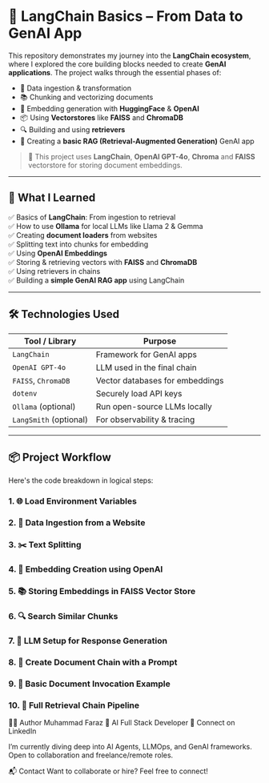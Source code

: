 # 🧠 LangChain Basics – From Data to GenAI App

This repository demonstrates my journey into the **LangChain ecosystem**, where I explored the core building blocks needed to create **GenAI applications**. The project walks through the essential phases of:

- 🔄 Data ingestion & transformation
- 📚 Chunking and vectorizing documents
- 🧠 Embedding generation with **HuggingFace** & **OpenAI**
- 📦 Using **Vectorstores** like **FAISS** and **ChromaDB**
- 🔍 Building and using **retrievers**
- 🤖 Creating a **basic RAG (Retrieval-Augmented Generation)** GenAI app

> 📌 This project uses **LangChain**, **OpenAI GPT-4o**, **Chroma** and **FAISS** vectorstore for storing document embeddings.

---

## 🚀 What I Learned

✅ Basics of **LangChain**: From ingestion to retrieval  
✅ How to use **Ollama** for local LLMs like Llama 2 & Gemma  
✅ Creating **document loaders** from websites  
✅ Splitting text into chunks for embedding  
✅ Using **OpenAI Embeddings**  
✅ Storing & retrieving vectors with **FAISS** and **ChromaDB**  
✅ Using retrievers in chains  
✅ Building a **simple GenAI RAG app** using LangChain

---

## 🛠️ Technologies Used

| Tool / Library         | Purpose                         |
| ---------------------- | ------------------------------- |
| `LangChain`            | Framework for GenAI apps        |
| `OpenAI GPT-4o`        | LLM used in the final chain     |
| `FAISS`, `ChromaDB`    | Vector databases for embeddings |
| `dotenv`               | Securely load API keys          |
| `Ollama` (optional)    | Run open-source LLMs locally    |
| `LangSmith` (optional) | For observability & tracing     |

---

## 📦 Project Workflow

Here's the code breakdown in logical steps:

### 1. 🌐 Load Environment Variables

### 2. 📰 Data Ingestion from a Website

### 3. ✂️ Text Splitting

### 4. 🧬 Embedding Creation using OpenAI

### 5. 📚 Storing Embeddings in FAISS Vector Store

### 6. 🔍 Search Similar Chunks

### 7. 🤖 LLM Setup for Response Generation

### 8. 🔗 Create Document Chain with a Prompt

### 9. 🧠 Basic Document Invocation Example

### 10. 🔁 Full Retrieval Chain Pipeline

🧑‍💻 Author
Muhammad Faraz
💼 AI Full Stack Developer
🔗 Connect on LinkedIn

I’m currently diving deep into AI Agents, LLMOps, and GenAI frameworks. Open to collaboration and freelance/remote roles.

📬 Contact
Want to collaborate or hire? Feel free to connect!
